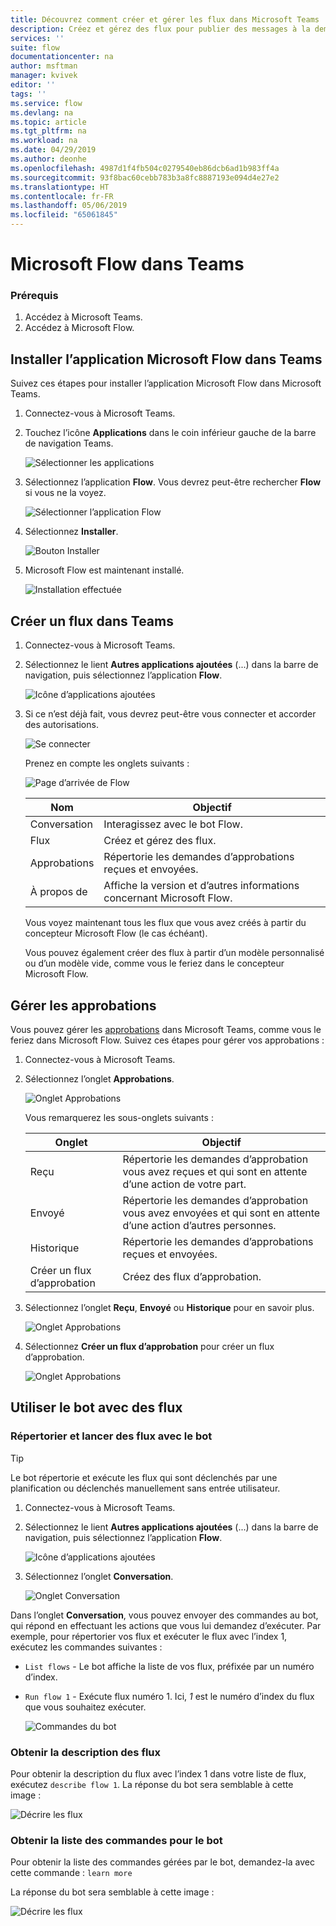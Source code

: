 ```yaml
---
title: Découvrez comment créer et gérer les flux dans Microsoft Teams | Microsoft Docs
description: Créez et gérez des flux pour publier des messages à la demande, des utilisateurs et des canaux @mention, des cartes postales avec des options de réponse et bien plus encore.
services: ''
suite: flow
documentationcenter: na
author: msftman
manager: kvivek
editor: ''
tags: ''
ms.service: flow
ms.devlang: na
ms.topic: article
ms.tgt_pltfrm: na
ms.workload: na
ms.date: 04/29/2019
ms.author: deonhe
ms.openlocfilehash: 4987d1f4fb504c0279540eb86dcb6ad1b983ff4a
ms.sourcegitcommit: 93f8bac60cebb783b3a8fc8887193e094d4e27e2
ms.translationtype: HT
ms.contentlocale: fr-FR
ms.lasthandoff: 05/06/2019
ms.locfileid: "65061845"
---
```

# <a name="microsoft-flow-in-teams"></a>Microsoft Flow dans Teams

### <a name="prerequisites"></a>Prérequis

1. Accédez à Microsoft Teams.
1. Accédez à Microsoft Flow.

## <a name="install-the-microsoft-flow-app-in-teams"></a>Installer l’application Microsoft Flow dans Teams

Suivez ces étapes pour installer l’application Microsoft Flow dans Microsoft Teams.

1. Connectez-vous à Microsoft Teams.

1. Touchez l’icône **Applications** dans le coin inférieur gauche de la barre de navigation Teams.

    ![Sélectionner les applications](media/flows-teams/apps.png)

1. Sélectionnez l’application **Flow**. Vous devrez peut-être rechercher **Flow** si vous ne la voyez.

    ![Sélectionner l’application Flow](media/flows-teams/select-flow-app.png)

1. Sélectionnez **Installer**.

    ![Bouton Installer](media/flows-teams/select-install.png)

1. Microsoft Flow est maintenant installé.

    ![Installation effectuée](media/flows-teams/flow-installed.png)


## <a name="create-a-flow-in-teams"></a>Créer un flux dans Teams

1. Connectez-vous à Microsoft Teams.

1. Sélectionnez le lient **Autres applications ajoutées** (...) dans la barre de navigation, puis sélectionnez l’application **Flow**.

    ![Icône d’applications ajoutées](media/flows-teams/added-apps-icon.png)

1. Si ce n’est déjà fait, vous devrez peut-être vous connecter et accorder des autorisations.

    ![Se connecter](media/flows-teams/grant-permissions-sign-in.png)


    Prenez en compte les onglets suivants :

    ![Page d’arrivée de Flow](media/flows-teams/flow-landing-page.png)

    Nom|Objectif
    ----|-----|
    Conversation|Interagissez avec le bot Flow.
    Flux|Créez et gérez des flux.
    Approbations|Répertorie les demandes d’approbations reçues et envoyées.
    À propos de|Affiche la version et d’autres informations concernant Microsoft Flow.


    Vous voyez maintenant tous les flux que vous avez créés à partir du concepteur Microsoft Flow (le cas échéant). 

    Vous pouvez également créer des flux à partir d’un modèle personnalisé ou d’un modèle vide, comme vous le feriez dans le concepteur Microsoft Flow. 

## <a name="manage-approvals"></a>Gérer les approbations

Vous pouvez gérer les [approbations](modern-approvals.md) dans Microsoft Teams, comme vous le feriez dans Microsoft Flow. Suivez ces étapes pour gérer vos approbations :

1. Connectez-vous à Microsoft Teams.
1. Sélectionnez l’onglet **Approbations**.

    ![Onglet Approbations](media/flows-teams/approvals-tab.png)

    Vous remarquerez les sous-onglets suivants :

    Onglet|Objectif
    ----|-----|
    Reçu|Répertorie les demandes d’approbation vous avez reçues et qui sont en attente d’une action de votre part.
    Envoyé|Répertorie les demandes d’approbation vous avez envoyées et qui sont en attente d’une action d’autres personnes.
    Historique|Répertorie les demandes d’approbations reçues et envoyées.
    Créer un flux d’approbation|Créez des flux d’approbation.

1. Sélectionnez l’onglet **Reçu**, **Envoyé** ou **Historique** pour en savoir plus.

    ![Onglet Approbations](media/flows-teams/approvals-tab-2.png)

1. Sélectionnez **Créer un flux d’approbation** pour créer un flux d’approbation.

    ![Onglet Approbations](media/flows-teams/approvals-tab-3.png)

## <a name="use-the-bot-with-flows"></a>Utiliser le bot avec des flux

### <a name="list-and-launch-flows-with-the-bot"></a>Répertorier et lancer des flux avec le bot

> [!TIP]
> Le bot répertorie et exécute les flux qui sont déclenchés par une planification ou déclenchés manuellement sans entrée utilisateur.

1. Connectez-vous à Microsoft Teams.
1. Sélectionnez le lient **Autres applications ajoutées** (...) dans la barre de navigation, puis sélectionnez l’application **Flow**.

    ![Icône d’applications ajoutées](media/flows-teams/added-apps-icon.png)
    
1. Sélectionnez l’onglet **Conversation**.

    ![Onglet Conversation](media/flows-teams/conversations-tab.png)

Dans l’onglet **Conversation**, vous pouvez envoyer des commandes au bot, qui répond en effectuant les actions que vous lui demandez d’exécuter. Par exemple, pour répertorier vos flux et exécuter le flux avec l’index 1, exécutez les commandes suivantes :

- ```List flows``` - Le bot affiche la liste de vos flux, préfixée par un numéro d’index.
- ```Run flow 1``` - Exécute flux numéro 1. Ici, *1* est le numéro d’index du flux que vous souhaitez exécuter.

   ![Commandes du bot](media/flows-teams/bot-commands.png)

### <a name="get-the-description-for-flows"></a>Obtenir la description des flux

Pour obtenir la description du flux avec l’index 1 dans votre liste de flux, exécutez ```describe flow 1```. La réponse du bot sera semblable à cette image :

   ![Décrire les flux](media/flows-teams/bot-describe.png)

### <a name="get-the-list-of-commands-for-the-bot"></a>Obtenir la liste des commandes pour le bot

Pour obtenir la liste des commandes gérées par le bot, demandez-la avec cette commande : ```learn more``` 

La réponse du bot sera semblable à cette image :

![Décrire les flux](media/flows-teams/bot-learn-more.png) 
